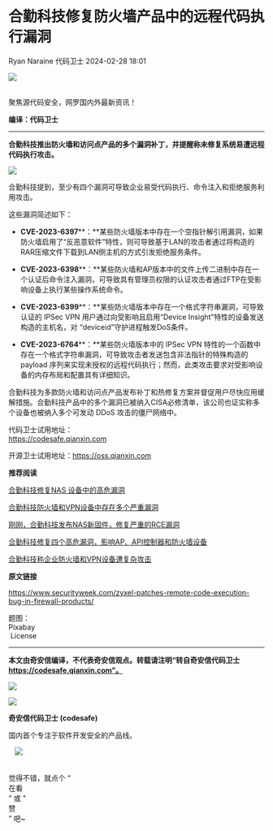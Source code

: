 #  合勤科技修复防火墙产品中的远程代码执行漏洞   
Ryan Naraine  代码卫士   2024-02-28 18:01  
  
![](https://mmbiz.qpic.cn/mmbiz_gif/Az5ZsrEic9ot90z9etZLlU7OTaPOdibteeibJMMmbwc29aJlDOmUicibIRoLdcuEQjtHQ2qjVtZBt0M5eVbYoQzlHiaw/640?wx_fmt=gif "")  
  
   
聚焦源代码安全，网罗国内外最新资讯！  
  
**编译：代码卫士**  
  
****  
**合勤科技推出防火墙和访问点产品的多个漏洞补丁，并提醒称未修复系统易遭远程代码执行攻击。**  
  
![](https://mmbiz.qpic.cn/mmbiz_gif/oBANLWYScMQ4zIy76t10f0MIkt8mmz9TMloBuicjvRJIg1jIvBUP28hp9DFvf0j2s85ecuavtLSXwpnyhsxF58A/640?wx_fmt=gif&from=appmsg "")  
  
  
合勤科技提到，至少有四个漏洞可导致企业易受代码执行、命令注入和拒绝服务利用攻击。  
  
这些漏洞简述如下：  
  
- **CVE-2023-6397****：**某些防火墙版本中存在一个空指针解引用漏洞，如果防火墙启用了“反恶意软件”特性，则可导致基于LAN的攻击者通过将构造的RAR压缩文件下载到LAN侧主机的方式引发拒绝服务条件。  
  
- **CVE-2023-6398****：**某些防火墙和AP版本中的文件上传二进制中存在一个认证后命令注入漏洞，可导致具有管理员权限的认证攻击者通过FTP在受影响设备上执行某些操作系统命令。  
  
- **CVE-2023-6399****：**某些防火墙版本中存在一个格式字符串漏洞，可导致认证的 IPSec VPN 用户通过向受影响且启用“Device Insight”特性的设备发送构造的主机名，对 “deviceid”守护进程触发DoS条件。  
  
- **CVE-2023-6764****：**某些防火墙版本中的 IPSec VPN 特性的一个函数中存在一个格式字符串漏洞，可导致攻击者发送包含非法指针的特殊构造的 payload 序列来实现未授权的远程代码执行；然而，此类攻击要求对受影响设备的内存布局和配置具有详细知识。  
  
  
  
合勤科技为多款防火墙和访问点产品发布补丁和热修复方案并督促用户尽快应用缓解措施。合勤科技产品中的多个漏洞已被纳入CISA必修清单，该公司也证实称多个设备也被纳入多个可发动 DDoS 攻击的僵尸网络中。  
  
  
  
代码卫士试用地址：  
https://codesafe.qianxin.com  
  
开源卫士试用地址：https://oss.qianxin.com  
  
  
  
  
  
  
  
  
  
  
  
  
**推荐阅读**  
  
[合勤科技修复NAS 设备中的高危漏洞](http://mp.weixin.qq.com/s?__biz=MzI2NTg4OTc5Nw==&mid=2247516649&idx=2&sn=8568497e673e6061401b953a0bb37e2d&chksm=ea94b083dde3399587e9f570cb506e4f4d17d2f23280a147343bc96a5a1c55eaa427de1dffb0&scene=21#wechat_redirect)  
  
  
[合勤科技防火墙和VPN设备中存在多个严重漏洞](http://mp.weixin.qq.com/s?__biz=MzI2NTg4OTc5Nw==&mid=2247516588&idx=2&sn=9de12fd66aca0db1dd5cf6843cf5172b&chksm=ea94b0c6dde339d067936cdf6ad3806f1669be3d65022c613d8544726872d4dca7d3377e4a9f&scene=21#wechat_redirect)  
  
  
[刚刚，合勤科技发布NAS新固件，修复严重的RCE漏洞](http://mp.weixin.qq.com/s?__biz=MzI2NTg4OTc5Nw==&mid=2247513843&idx=2&sn=8542b0597bb31128891e9f651a8afc17&chksm=ea948799dde30e8fec2983d236de83edbc94c48dc8271c57d4c59d10286c37ff6d303542a054&scene=21#wechat_redirect)  
  
  
[合勤科技修复四个高危漏洞，影响AP、API控制器和防火墙设备](http://mp.weixin.qq.com/s?__biz=MzI2NTg4OTc5Nw==&mid=2247512001&idx=3&sn=e25d8213ca24152e4fe49ee900f53295&chksm=ea949eabdde317bdbdb50c88bc48a6238c3d4eb1a57347b38b9cfba3db4a24295bf78c1d8951&scene=21#wechat_redirect)  
  
  
[合勤科技称企业防火墙和VPN设备遭复杂攻击](http://mp.weixin.qq.com/s?__biz=MzI2NTg4OTc5Nw==&mid=2247506015&idx=2&sn=0f9526d0ee1779ec004d5b2eeabd6a1d&chksm=ea94e935dde360235b0955a9b0143d20560258e44f96dc4a2023d86ba3a34b836e6068a3e766&scene=21#wechat_redirect)  
  
  
  
  
**原文链接**  
  
  
https://www.securityweek.com/zyxel-patches-remote-code-execution-bug-in-firewall-products/  
  
  
题图：  
Pixabay  
 License  
  
****  
**本文由奇安信编译，不代表奇安信观点。转载请注明“转自奇安信代码卫士 https://codesafe.qianxin.com”。**  
  
  
  
  
![](https://mmbiz.qpic.cn/mmbiz_jpg/oBANLWYScMSf7nNLWrJL6dkJp7RB8Kl4zxU9ibnQjuvo4VoZ5ic9Q91K3WshWzqEybcroVEOQpgYfx1uYgwJhlFQ/640?wx_fmt=jpeg "")  
  
![](https://mmbiz.qpic.cn/mmbiz_jpg/oBANLWYScMSN5sfviaCuvYQccJZlrr64sRlvcbdWjDic9mPQ8mBBFDCKP6VibiaNE1kDVuoIOiaIVRoTjSsSftGC8gw/640?wx_fmt=jpeg "")  
  
**奇安信代码卫士 (codesafe)**  
  
国内首个专注于软件开发安全的产品线。  
  
   ![](https://mmbiz.qpic.cn/mmbiz_gif/oBANLWYScMQ5iciaeKS21icDIWSVd0M9zEhicFK0rbCJOrgpc09iaH6nvqvsIdckDfxH2K4tu9CvPJgSf7XhGHJwVyQ/640?wx_fmt=gif "")  
  
   
觉得不错，就点个 “  
在看  
” 或 "  
赞  
” 吧~  
  
